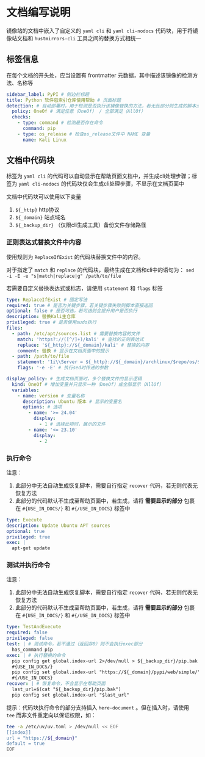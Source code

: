 # 文档编写说明

镜像站的文档中嵌入了自定义的 `yaml cli` 和 `yaml cli-nodocs` 代码块，用于将镜像站文档和 `hustmirrors-cli` 工具之间的替换方式相统一

## 标签信息

在每个文档的开头处，应当设置有 frontmatter 元数据，其中描述该镜像的检测方法、名称等

```yaml
sidebar_label: PyPI # 侧边栏标题
title: Python 软件包索引仓库使用帮助 # 页面标题
detection: # 自动部署时，用于检测是否执行该镜像替换的方法，若无此部分则生成的脚本无法自动部署
  policy: OneOf # 满足任意（OneOf） / 全部满足（AllOf）
  checks:
    - type: command # 检测是否存在命令
      command: pip
    - type: os_release # 检查os_release文件中 NAME 变量
      name: Kali Linux
```

## 文档中代码块

标签为 `yaml cli` 的代码可以自动显示在帮助页面文档中，并生成cli处理步骤；标签为 `yaml cli-nodocs` 的代码块仅会生成cli处理步骤，不显示在文档页面中

文档中代码块可以使用以下变量

1. `${_http}` http协议
2. `${_domain}` 站点域名
3. `${_backup_dir}` （仅限cli生成工具）备份文件存储路径

### 正则表达式替换文件中内容

使用规则为 `ReplaceIfExist` 的代码块替换文件中的内容。

对于指定了 `match` 和 `replace` 的代码块，最终生成在文档和cli中的语句为： `sed -i -E -e "s|match|replace|g" /path/to/file`

若需要自定义替换表达式或标志，请使用 `statement` 和 `flags` 标签

```yaml
type: ReplaceIfExist # 固定写法
required: true # 是否为关键步骤，若关键步骤失败则脚本直接返回
optional: false # 是否可选，若可选则会提升用户是否执行
description: 替换Kali主仓库
privileged: true # 是否使用sudo执行
files:
  - path: /etc/apt/sources.list # 需要替换内容的文件
    match: 'https?://([^/]+)/kali' # 查找的正则表达式
    replace: '${_http}://${_domain}/kali' # 替换的内容
	comment: 替换 # 显示在文档页面中的提示
  - path: /path/to/file
  	statement: '1i\\Server = ${_http}://${_domain}/archlinux/$repo/os/$arch' # sed命令使用的
	flags: '-e -E' # 执行sed时传递的参数

display_policy: # 生成文档页面时，多个替换文件的显示逻辑
  kind: OneOf # 增加变量并只显示一种（OneOf）或全部显示（AllOf）
  variables:
    - name: version # 变量名称
      description: Ubuntu 版本 # 显示的变量名
      options: # 选项
        - name: '>= 24.04'
          display: 
            - 1 # 选择此项时，展示的文件
        - name: '<= 23.10'
          display:
            - 2
```

### 执行命令

注意：
1. 此部分中无法自动生成恢复脚本，需要自行指定 `recover` 代码，若无则代表无恢复方法
2. 此部分的代码默认不生成至帮助页面中，若生成，请将 **需要显示的部分** 包裹在 `#{USE_IN_DOCS/}` 和 `#{/USE_IN_DOCS}` 标签中

```yaml
type: Execute
description: Update Ubuntu APT sources
optional: true
privileged: true
exec: |
  apt-get update
```

### 测试并执行命令

注意：
1. 此部分中无法自动生成恢复脚本，需要自行指定 `recover` 代码，若无则代表无恢复方法
2. 此部分的代码默认不生成至帮助页面中，若生成，请将 **需要显示的部分** 包裹在 `#{USE_IN_DOCS/}` 和 `#{/USE_IN_DOCS}` 标签中

```yaml
type: TestAndExecute
required: false
privileged: false
test: | # 测试命令，若不通过（返回非0）则不会执行exec部分
  has_command pip 
exec: | # 执行替换的命令
  pip config get global.index-url 2>/dev/null > ${_backup_dir}/pip.bak
  #{USE_IN_DOCS/}
  pip config set global.index-url "https://${_domain}/pypi/web/simple/"
  #{/USE_IN_DOCS}
recover: | # 恢复命令，不会显示在帮助页面
  last_url=$(cat "${_backup_dir}/pip.bak")
  pip config set global.index-url "$last_url"
```

提示：代码块执行命令的部分支持插入 `here-document` 。但在插入时，请使用 `tee` 而非文件重定向以保证权限，如：

```sh
tee -a /etc/uv/uv.toml > /dev/null << EOF 
[[index]]
url = "https://${_domain}"
default = true
EOF
```